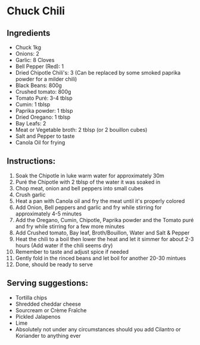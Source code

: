 # Chuck Chili
## Ingredients
 * Chuck 1kg
 * Onions: 2
 * Garlic: 8 Cloves
 * Bell Pepper (Red): 1
 * Dried Chipotle Chili's: 3 (Can be replaced by some smoked paprika powder for a milder chili)
 * Black Beans: 800g
 * Crushed tomato: 800g
 * Tomato Puré: 3-4 tblsp
 * Cumin: 1 tblsp
 * Paprika powder: 1 tblsp
 * Dried Oregano: 1 tblsp
 * Bay Leafs: 2
 * Meat or Vegetable broth: 2 tblsp (or 2 bouillon cubes)
 * Salt and Pepper to taste
 * Canola Oil for frying
 

## Instructions:
 1. Soak the Chipotle in luke warm water for approximately 30m
 2. Puré the Chipotle with 2 tblsp of the water it was soaked in
 3. Chop meat, onion and bell peppers into small cubes
 4. Crush garlic
 5. Heat a pan with Canola oil and fry the meat until it's properly colored
 6. Add Onion, Bell peppers and garlic and fry while stirring for approximately 4-5 minutes
 7. Add the Oregano, Cumin, Chipotle, Paprika powder and the Tomato puré and fry while stirring for a few more minutes
 8. Add Crushed tomato, Bay leaf, Broth/Bouillon, Water and Salt & Pepper
 9. Heat the chili to a boil then lower the heat and let it simmer for about 2-3 hours (Add water if the chili seems dry)
 10. Remember to taste and adjust spice if needed
 11. Gently fold in the rinced beans and let boil for another 20-30 mintues
 12. Done, should be ready to serve

## Serving suggestions:
 * Tortilla chips
 * Shredded cheddar cheese
 * Sourcream or Crème Fraîche
 * Pickled Jalapenos
 * Lime
 * Absolutely not under any circumstances should you add Cilantro or Koriander to anything ever
